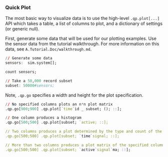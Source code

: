 ### Quick Plot

The most basic way to visualize data is to use the high-level `.qp.plot[...]`
API which takes a table, a list of columns to plot, and a dictionary 
of settings (or generic null).

First, generate some data that will be used for our plotting examples. Use
the sensor data from the tutorial walkthrough. For more information on this data,
see `A.Tutorial.Doc/walkthrough.md`.


```q
// Generate some data
sensors:  sim.system[];

count sensors;

// Take a 50,000 record subset 
subset: 50000#sensors;
```

Note, `.qp.go` specifies a width and height for the plot specification.

```q
// No specified columns plots an n*n plot matrix
.qp.go[900;900] .qp.plot[`time`id _ subset; (); ::];

// One column produces a histogram
.qp.go[500;500] .qp.plot[subset; `active; ::];

// Two columns produces a plot determined by the type and count of the columns
.qp.go[500;500] .qp.plot[subset; `time`signal; ::];

// More than two columns produces a plot matrix of the specified columns
.qp.go[500;500] .qp.plot[subset; `active`signal`ma; ::];
```
